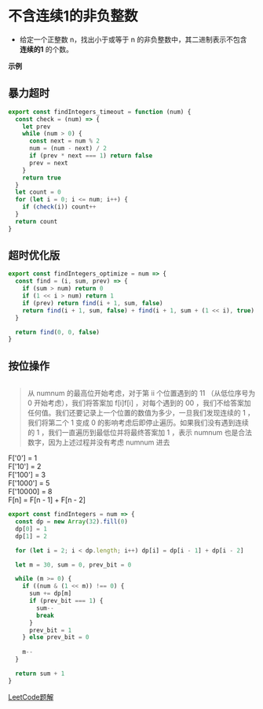 # 不含连续1的非负整数

- 给定一个正整数 n，找出小于或等于 n 的非负整数中，其二进制表示不包含 **连续的1** 的个数。

**示例**

## 暴力超时
```js
export const findIntegers_timeout = function (num) {
  const check = (num) => {
    let prev
    while (num > 0) {
      const next = num % 2
      num = (num - next) / 2
      if (prev * next === 1) return false
      prev = next
    }
    return true
  }
  let count = 0
  for (let i = 0; i <= num; i++) {
    if (check(i)) count++
  }
  return count
}
```

## 超时优化版

```javascript
export const findIntegers_optimize = num => {
  const find = (i, sum, prev) => {
    if (sum > num) return 0
    if (1 << i > num) return 1
    if (prev) return find(i + 1, sum, false)
    return find(i + 1, sum, false) + find(i + 1, sum + (1 << i), true)
  }

  return find(0, 0, false)
}
```

## 按位操作

<div class="image-viewer-box" v-viewer>
  <img v-for="imgUrl of [`${$router.options.base}img/4d551f5d1a5c37b1eeb6200bbde4705241b874e9a09f4211e9d6ba88861b0a7c-image.png`, `${$router.options.base}img/6c2d8465fea65c7030cd9ba345eed8600502c1293f8c45adcd1edff50d2b86b2-image.png`, `${$router.options.base}img/8d91e9e1528c3127c9e6db707d84b0b956f827254438a864ea27f397f33a5b10-image.png`, `${$router.options.base}img/ba7c002a0320948c90f2f69f87b86e5558611610b60d4dd0d37126ff88d05779-image.png`, `${$router.options.base}img/6fd5af4c533c928b3770e6ebe6120c238aea1aa0fc49e3d4af7c7cdba90ad177-image.png`, `${$router.options.base}img/98e76e92064de01381538d2b9f4b64be46f14b825e12b33d6f277ed006f42cac-image.png`, `${$router.options.base}img/6716ad7f9b676ec98e86cda81a8fa5859b3ba51858c219fc622b17782d842b90-image.png`, `${$router.options.base}img/359dd86ff0513658aad53e059d7b7b1d65428bc00930e2201eb2a56c8786f0b2-image.png`]" :src="imgUrl" :key="imgUrl" />
</div>

> 从 numnum 的最高位开始考虑，对于第 ii 个位置遇到的 11 （从低位序号为 0 开始考虑），我们将答案加 f[i]f[i] ，对每个遇到的 00 ，我们不给答案加任何值。我们还要记录上一个位置的数值为多少，一旦我们发现连续的 1 ，我们将第二个 1 变成 0 的影响考虑后即停止遍历。如果我们没有遇到连续的 1 ，我们一直遍历到最低位并将最终答案加 1 ，表示 numnum 也是合法数字，因为上述过程并没有考虑 numnum 进去

F['0'] = 1  
F['10'] = 2  
F['100'] = 3  
F['1000'] = 5  
F['10000] = 8  
F[n] = F[n - 1] + F[n - 2]  


```js
export const findIntegers = num => {
  const dp = new Array(32).fill(0)
  dp[0] = 1
  dp[1] = 2

  for (let i = 2; i < dp.length; i++) dp[i] = dp[i - 1] + dp[i - 2]

  let m = 30, sum = 0, prev_bit = 0

  while (m >= 0) {
    if ((num & (1 << m)) !== 0) {
      sum += dp[m]
      if (prev_bit === 1) {
        sum--
        break
      }
      prev_bit = 1
    } else prev_bit = 0
    
    m--
  }

  return sum + 1
}
```

<CodeTest style="margin-top: 20px;" mode="findIntegers" />

[LeetCode题解](https://leetcode-cn.com/problems/non-negative-integers-without-consecutive-ones/solution/bu-han-lian-xu-1de-fei-fu-zheng-shu-by-leetcode/)

<vTalk />
